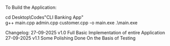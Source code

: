 To Build the Application: 

cd Desktop\Codes\"CLI Banking App"\
g++ main.cpp admin.cpp customer.cpp -o main.exe
.\main.exe

Changelog:
27-09-2025 v1.0 Full Basic Implementation of entire Application
27-09-2025 v1.1 Some Polishing Done On the Basis of Testing